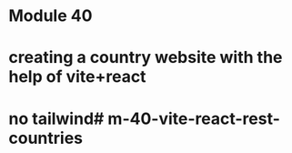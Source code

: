 # Module 40 
# creating a country website with the help of vite+react

# no tailwind#   m - 4 0 - v i t e - r e a c t - r e s t - c o u n t r i e s  
 